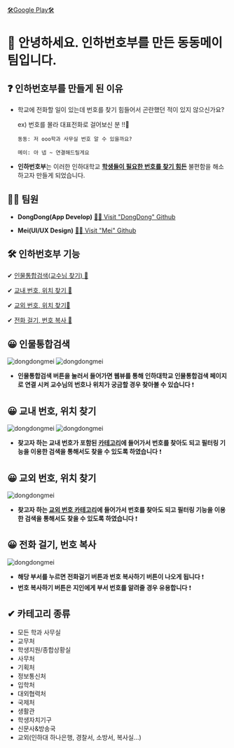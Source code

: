 [🛠Google Play🛠](https://play.google.com/store/apps/details?id=com.han.inhauniversityphonebook)
# 🙌 안녕하세요. 인하번호부를 만든 동동메이 팀입니다.

## ❓ 인하번호부를 만들게 된 이유
- 학교에 전화할 일이 있는데 번호를 찾기 힘들어서 곤란했던 적이 있지 않으신가요?

  ex) 번호를 몰라 대표전화로 걸어보신 분 !!🤚

      동동: 저 ooo학과 사무실 번호 알 수 있을까요?

      메이: 아 넵 ~ 연결해드릴게요

- **인하번호부**는 이러한 인하대학교  **<u>학생들이 필요한 번호를 찾기 힘든</u>** 불편함을 해소하고자 만들게 되었습니다.   
  

## 🙋‍♀️ 팀원
- **DongDong(App Develop)**  [🙋‍♂️ Visit "DongDong" Github](https://github.com/HanKwanJin)

- **Mei(UI/UX Design)**  [🙋‍♂️ Visit "Mei" Github](https://github.com/hyunjoebrother)

## 🛠 인하번호부 기능
✔  [인물통합검색(교수님 찾기) 🔎](#-인물통합검색)

✔  [교내 번호, 위치 찾기 🔎](#-교내-번호-위치-찾기)

✔ [교외 번호, 위치 찾기🔎](#-교외-번호-위치-찾기)

✔ [전화 걸기, 번호 복사 📱](#-전화-걸기-번호-복사)

## 😀 인물통합검색
![dongdongmei](https://img1.daumcdn.net/thumb/R1280x0/?scode=mtistory2&fname=https%3A%2F%2Fblog.kakaocdn.net%2Fdn%2Fr6kbh%2FbtrnQ5RK30E%2FuO8c4AjMdgdeqnbblQ54b0%2Fimg.png) ![dongdongmei](https://img1.daumcdn.net/thumb/R1280x0/?scode=mtistory2&fname=https%3A%2F%2Fblog.kakaocdn.net%2Fdn%2F6egfh%2FbtrnQ5qGhOw%2FeqkKDRRU1uDe1bXV2ES800%2Fimg.png)

- **인물통합검색 버튼을 눌러서 들어가면 웹뷰를 통해 인하대학교 인물통합검색 페이지로 연결 시켜 교수님의 번호나 위치가 궁금할 경우 찾아볼 수 있습니다** ❗

## 😀 교내 번호, 위치 찾기
![dongdongmei](https://img1.daumcdn.net/thumb/R1280x0/?scode=mtistory2&fname=https%3A%2F%2Fblog.kakaocdn.net%2Fdn%2FO1w4f%2FbtrnQjJuPsc%2FKxDKlFihwS3BXNXSabHbiK%2Fimg.png) ![dongdongmei](https://img1.daumcdn.net/thumb/R1280x0/?scode=mtistory2&fname=https%3A%2F%2Fblog.kakaocdn.net%2Fdn%2FceBjwt%2FbtrnL7wciU3%2FSo8CweqaVLji5dIIL9dvYk%2Fimg.png)

- **찾고자 하는 교내 번호가 포함된 [카테고리](#-카테고리-종류)에 들어가서 번호를 찾아도 되고 필터링 기능을 이용한 검색을 통해서도 찾을 수 있도록 하였습니다** ❗
## 😀 교외 번호, 위치 찾기
![dongdongmei](https://img1.daumcdn.net/thumb/R1280x0/?scode=mtistory2&fname=https%3A%2F%2Fblog.kakaocdn.net%2Fdn%2Fu7bnL%2FbtrnOPPAPzz%2FzHH1OzjXlHCw69QBiw3tn0%2Fimg.png) 

- **찾고자 하는 [교외 번호 카테고리](#-카테고리-종류)에 들어가서 번호를 찾아도 되고 필터링 기능을 이용한 검색을 통해서도 찾을 수 있도록 하였습니다** ❗

## 😀 전화 걸기, 번호 복사
![dongdongmei](https://img1.daumcdn.net/thumb/R1280x0/?scode=mtistory2&fname=https%3A%2F%2Fblog.kakaocdn.net%2Fdn%2F5ZXB3%2FbtrnLIwLk9B%2F5bj6oThlR8dSfAKEGrXX9k%2Fimg.png)
- **해당 부서를 누르면 전화걸기 버튼과 번호 복사하기 버튼이 나오게 됩니다** ❗
- **번호 복사하기 버튼은 지인에게 부서 번호를 알려줄 경우 유용합니다** ❗


## ✔ 카테고리 종류
 - 모든 학과 사무실
 - 교무처
 - 학생지원/종합상황실
 - 사무처
 - 기획처
 - 정보통신처
 - 입학처
 - 대외협력처
 - 국제처
 - 생활관
 - 학생자치기구
 - 신문사&방송국
 - 교외(인하대 하나은행, 경찰서, 소방서, 복사실...)

